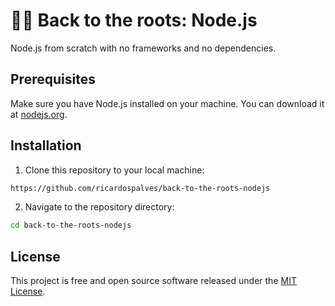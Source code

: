 # 🐢🚀 Back to the roots: Node.js

Node.js from scratch with no frameworks and no dependencies.

## Prerequisites

Make sure you have Node.js installed on your machine. You can download it at [nodejs.org](https://nodejs.org/).

## Installation

1. Clone this repository to your local machine:

```bash
https://github.com/ricardospalves/back-to-the-roots-nodejs
```

2. Navigate to the repository directory:

```bash
cd back-to-the-roots-nodejs
```

## License

This project is free and open source software released under the [MIT License](https://github.com/ricardospalves/back-to-the-roots-nodejs/blob/main/LICENSE).
